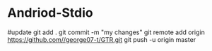 # Andriod-Stdio
#update
git add .
git commit -m "my changes" 
git remote add origin https://github.com//george07-t/GTR.git
git push -u origin master